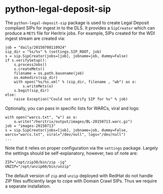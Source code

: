 python-legal-deposit-sip
==============

The `python-legal-deposit-sip` package is used to create Legal Deposit compliant SIPs for ingest in to the DLS. It provides a `SipCreator` which can produce a `METS` file for Heritrix jobs. For example, SIPs created for the WDI ingest stream are created via:

    job = "daily/20150708110924"
    sip_dir = "%s/%s" % (settings.SIP_ROOT, job)
    s = sip.SipCreator(jobs=[job], jobname=job, dummy=False)
    if s.verifySetup():
        s.processJobs()
        s.createMets()
        filename = os.path.basename(job)
        os.makedirs(sip_dir)
        with open("%s/%s.xml" % (sip_dir, filename , "wb") as o:
            s.writeMets(o)
        s.bagit(sip_dir)
    else:
        raise Exception("Could not verify SIP for %s" % job)

Optionally, you can pass in specific lists for WARCs, viral and logs:

    with open("warcs.txt", "w") as o:
        o.write("/heritrix/output/images/BL-20150713.warc.gz")
    job = "images-20150713"
    s = sip.SipCreator(jobs=[job], jobname=job, dummy=False, warcs="warcs.txt", viral="/dev/null", logs="/dev/null")
    ...

Note that it relies on proper configuration via the `settings` package. Largely the settings should be self-explanatory, however, two of note are:

    ZIP="/opt/zip30/bin/zip -jg"
    UNZIP="/opt/unzip60/bin/unzip"

The default version of `zip` and `unzip` deployed with RedHat do not handle ZIP files sufficiently large to cope with Domain Crawl SIPs. Thus we require a separate installation.

